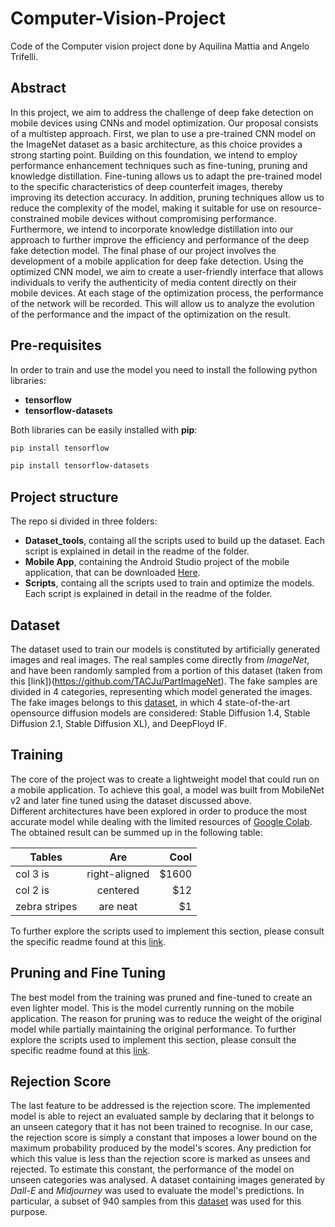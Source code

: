 # Computer-Vision-Project
Code of the Computer vision project done by Aquilina Mattia and Angelo Trifelli.

## Abstract

In this project, we aim to address the challenge of deep fake detection on mobile devices using CNNs and model optimization. Our proposal consists of a multistep approach. First, we plan to use a pre-trained CNN model on the ImageNet dataset as a basic architecture, as this choice provides a strong starting point. Building on this foundation, we intend to employ performance enhancement techniques such as fine-tuning, pruning and knowledge distillation. Fine-tuning allows us to adapt the pre-trained model to the specific characteristics of deep counterfeit images, thereby improving its detection accuracy. In addition, pruning techniques allow us to reduce the complexity of the model, making it suitable for use on resource-constrained mobile devices without compromising performance. Furthermore, we intend to incorporate knowledge distillation into our approach to further improve the efficiency and performance of the deep fake detection model. The final phase of our project involves the development of a mobile application for deep fake detection. Using the optimized CNN model, we aim to create a user-friendly interface that allows individuals to verify the authenticity of media content directly on their mobile devices.  At each stage of the optimization process, the performance of the network will be recorded. This will allow us to analyze the evolution of the performance and the impact of the optimization on the result.


## Pre-requisites 

In order to train and use the model you need to install the following python libraries:
* __tensorflow__
* __tensorflow-datasets__

Both libraries can be easily installed with __pip__: 

```bash
pip install tensorflow
```

```bash
pip install tensorflow-datasets
```

## Project structure

The repo si divided in three folders:
* __Dataset_tools__, containg all the scripts used to build up the dataset. Each script is explained in detail in the readme of the folder.
* __Mobile App__, containing the Android Studio project of the mobile application, that can be downloaded [Here](presentation.pptx).
* __Scripts__, containg all the scripts used to train and optimize the models. Each script is explained in detail in the readme of the folder.


## Dataset

The dataset used to train our models is constituted by artificially generated images and real images. The real samples come directly from _ImageNet_, and have been randomly sampled from a portion of this dataset (taken from this [link])(https://github.com/TACJu/PartImageNet).
The fake samples are divided in 4 categories, representing which model generated the images. The fake images belongs to this  [dataset](https://aimagelab.ing.unimore.it/imagelab/page.asp?IdPage=57), in which 4 state-of-the-art opensource diffusion models are considered: Stable Diffusion 1.4, Stable Diffusion 2.1, Stable Diffusion XL), and DeepFloyd IF.

## Training
The core of the project was to create a lightweight model that could run on a mobile application. To achieve this goal, a model was built from MobileNet v2 and later fine tuned using the dataset discussed above.  
Different architectures have been explored in order to produce the most accurate model while dealing with the limited resources of [Google Colab](https://colab.research.google.com/).
The obtained result can be summed up in the following table:

| Tables        | Are           | Cool  |
| ------------- |:-------------:| -----:|
| col 3 is      | right-aligned | $1600 |
| col 2 is      | centered      |   $12 |
| zebra stripes | are neat      |    $1 |

To further explore the scripts used to implement this section, please consult the specific readme found at this [link](https://github.com/Mattia-Aquilina/Computer-Vision-Project/tree/main/Scripts).


## Pruning and Fine Tuning
The best model from the training was pruned and fine-tuned to create an even lighter model. This is the model currently running on the mobile application. The reason for pruning was to reduce the weight of the original model while partially maintaining the original performance.
To further explore the scripts used to implement this section, please consult the specific readme found at this [link](https://github.com/Mattia-Aquilina/Computer-Vision-Project/tree/main/Scripts).

## Rejection Score

The last feature to be addressed is the rejection score. The implemented model is able to reject an evaluated sample by declaring that it belongs to an unseen category that it has not been trained to recognise. In our case, the rejection score is simply a constant that imposes a lower bound on the maximum probability produced by the model's scores. Any prediction for which this value is less than the rejection score is marked as unsees and rejected.
To estimate this constant, the performance of the model on unseen categories was analysed. A dataset containing images generated by _Dall-E_ and _Midjourney_ was used to evaluate the model's predictions. In particular, a subset of 940 samples from this [dataset](https://www.kaggle.com/datasets/superpotato9/dalle-recognition-dataset) was used for this purpose.

